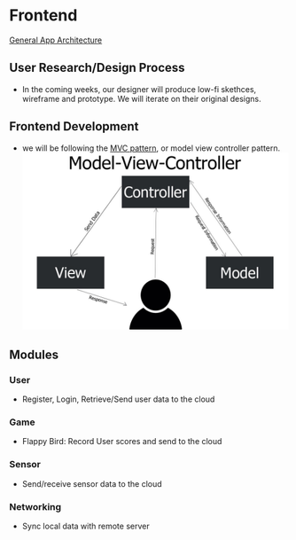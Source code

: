 # Frontend

[General App Architecture](https://developer.android.com/jetpack/guide)

## User Research/Design Process 
- In the coming weeks, our designer will produce low-fi skethces, wireframe and prototype. We will iterate on their original designs.

## Frontend Development 
- we will be following the [MVC pattern](https://medium.com/@joespinelli_6190/mvc-model-view-controller-ef878e2fd6f5), or model view controller pattern. 
![mvc](/photos/mvc.jpg "mvc")

## Modules 
### User
- Register, Login, Retrieve/Send user data to the cloud
### Game
- Flappy Bird: Record User scores and send to the cloud
### Sensor 
- Send/receive sensor data to the cloud
### Networking
- Sync local data with remote server


<!-- Mock
Earbud/Complimentary testing app
Actual Glove -->